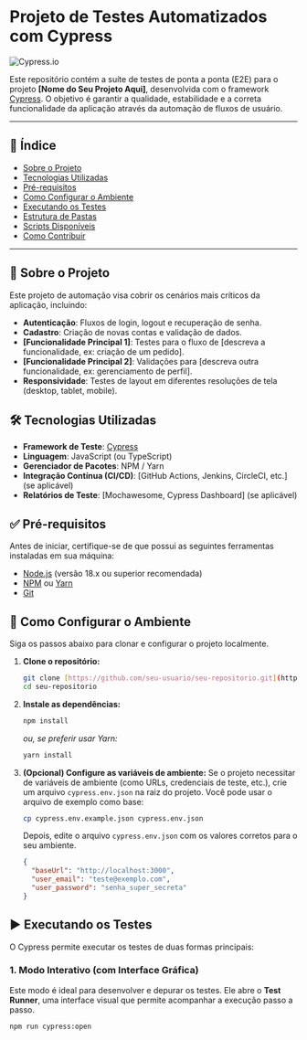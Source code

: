 # Projeto de Testes Automatizados com Cypress

![Cypress.io](https://d2d83w1237198g.cloudfront.net/spec-dashboard-pro-v2/dist/1.0.0-prod/img/logo-dark.1e1b12b.png)

Este repositório contém a suíte de testes de ponta a ponta (E2E) para o projeto **[Nome do Seu Projeto Aqui]**, desenvolvida com o framework [Cypress](https://www.cypress.io/). O objetivo é garantir a qualidade, estabilidade e a correta funcionalidade da aplicação através da automação de fluxos de usuário.

---

## 📖 Índice

-   [Sobre o Projeto](#-sobre-o-projeto)
-   [Tecnologias Utilizadas](#-tecnologias-utilizadas)
-   [Pré-requisitos](#-pré-requisitos)
-   [Como Configurar o Ambiente](#-como-configurar-o-ambiente)
-   [Executando os Testes](#-executando-os-testes)
-   [Estrutura de Pastas](#-estrutura-de-pastas)
-   [Scripts Disponíveis](#-scripts-disponíveis)
-   [Como Contribuir](#-como-contribuir)

---

## 🌟 Sobre o Projeto

Este projeto de automação visa cobrir os cenários mais críticos da aplicação, incluindo:

-   **Autenticação**: Fluxos de login, logout e recuperação de senha.
-   **Cadastro**: Criação de novas contas e validação de dados.
-   **[Funcionalidade Principal 1]**: Testes para o fluxo de [descreva a funcionalidade, ex: criação de um pedido].
-   **[Funcionalidade Principal 2]**: Validações para [descreva outra funcionalidade, ex: gerenciamento de perfil].
-   **Responsividade**: Testes de layout em diferentes resoluções de tela (desktop, tablet, mobile).

## 🛠️ Tecnologias Utilizadas

-   **Framework de Teste**: [Cypress](https://www.cypress.io/)
-   **Linguagem**: JavaScript (ou TypeScript)
-   **Gerenciador de Pacotes**: NPM / Yarn
-   **Integração Contínua (CI/CD)**: [GitHub Actions, Jenkins, CircleCI, etc.] (se aplicável)
-   **Relatórios de Teste**: [Mochawesome, Cypress Dashboard] (se aplicável)

## ✅ Pré-requisitos

Antes de iniciar, certifique-se de que possui as seguintes ferramentas instaladas em sua máquina:

-   [Node.js](https://nodejs.org/en/) (versão 18.x ou superior recomendada)
-   [NPM](https://www.npmjs.com/) ou [Yarn](https://yarnpkg.com/)
-   [Git](https://git-scm.com/)

## 🚀 Como Configurar o Ambiente

Siga os passos abaixo para clonar e configurar o projeto localmente.

1.  **Clone o repositório:**
    ```bash
    git clone [https://github.com/seu-usuario/seu-repositorio.git](https://github.com/seu-usuario/seu-repositorio.git)
    cd seu-repositorio
    ```

2.  **Instale as dependências:**
    ```bash
    npm install
    ```
    *ou, se preferir usar Yarn:*
    ```bash
    yarn install
    ```

3.  **(Opcional) Configure as variáveis de ambiente:**
    Se o projeto necessitar de variáveis de ambiente (como URLs, credenciais de teste, etc.), crie um arquivo `cypress.env.json` na raiz do projeto. Você pode usar o arquivo de exemplo como base:
    ```bash
    cp cypress.env.example.json cypress.env.json
    ```
    Depois, edite o arquivo `cypress.env.json` com os valores corretos para o seu ambiente.
    ```json
    {
      "baseUrl": "http://localhost:3000",
      "user_email": "teste@exemplo.com",
      "user_password": "senha_super_secreta"
    }
    ```

## ▶️ Executando os Testes

O Cypress permite executar os testes de duas formas principais:

### 1. Modo Interativo (com Interface Gráfica)

Este modo é ideal para desenvolver e depurar os testes. Ele abre o **Test Runner**, uma interface visual que permite acompanhar a execução passo a passo.

```bash
npm run cypress:open

